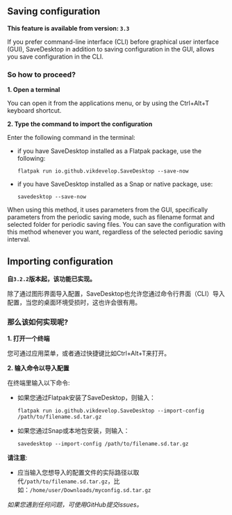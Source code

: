 ## Saving configuration

**This feature is available from version: `3.3`**

If you prefer command-line interface (CLI) before graphical user interface (GUI), SaveDesktop in addition to saving configuration in the GUI, allows you save configuration in the CLI.

### So how to proceed?

**1. Open a terminal**

You can open it from the applications menu, or by using the Ctrl+Alt+T keyboard shortcut.

**2. Type the command to import the configuration**

Enter the following command in the terminal:
- if you have SaveDesktop installed as a Flatpak package, use the following:

     ```
     flatpak run io.github.vikdevelop.SaveDesktop --save-now
     ```

- if you have SaveDesktop installed as a Snap or native package, use:
     ```
     savedesktop --save-now
     ```

When using this method, it uses parameters from the GUI, specifically parameters from the periodic saving mode, such as filename format and selected folder for periodic saving files. You can save the configuration with this method whenever you want, regardless of the selected periodic saving interval.

## Importing configuration

**自`3.2.2`版本起，该功能已实现。**

除了通过图形界面导入配置，SaveDesktop也允许您通过命令行界面（CLI）导入配置，当您的桌面环境受损时，这也许会很有用。

### 那么该如何实现呢?
**1. 打开一个终端**

您可通过应用菜单，或者通过快捷键比如Ctrl+Alt+T来打开。

**2. 输入命令以导入配置**

在终端里输入以下命令:
- 如果您通过Flatpak安装了SaveDesktop，则输入：

     ```
     flatpak run io.github.vikdevelop.SaveDesktop --import-config /path/to/filename.sd.tar.gz
     ```

- 如果您通过Snap或本地包安装，则输入：
     ```
     savedesktop --import-config /path/to/filename.sd.tar.gz
     ```

**请注意**:
- 应当输入您想导入的配置文件的实际路径以取代`/path/to/filename.sd.tar.gz`，比如：`/home/user/Downloads/myconfig.sd.tar.gz`

_如果您遇到任何问题，可使用GitHub提交issues。_
